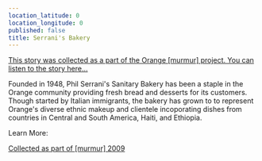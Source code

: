 ```yaml
---
location_latitude: 0
location_longitude: 0
published: false
title: Serrani's Bakery
---
```

[This story was collected as a part of the Orange [murmur] project. You can listen to the story here...](https://soundcloud.com/murmur-orange-nj/serranis-bakery-jean)

Founded in 1948, Phil Serrani's Sanitary Bakery has been a staple in the Orange community providing fresh bread and desserts for its customers. Though started by Italian immigrants, the bakery has grown to to represent Orange's diverse ethnic makeup and clientele incoporating dishes from countries in Central and South America, Haiti, and Ethiopia.   

Learn More: 

[Collected as part of [murmur] 2009](http://hiddentreasuresoforange.org/artifacts/murmur-orange)  

